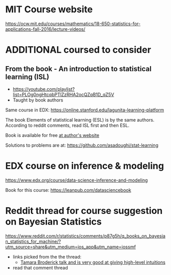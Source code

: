 # MIT Course website

https://ocw.mit.edu/courses/mathematics/18-650-statistics-for-applications-fall-2016/lecture-videos/

# ADDITIONAL coursed to consider

## From the book - An introduction to statistical learning (ISL)

- https://youtube.com/playlist?list=PLOg0ngHtcqbPTlZzRHA2ocQZqB1D_qZ5V
- Taught by book authors

Same course in EDX:
https://online.stanford.edu/lagunita-learning-platform

The book Elements of statistical learning (ESL) is by the same authors. According to reddit comments, read ISL first and then ESL.

Book is available for free [at author's website](http://www-bcf.usc.edu/~gareth/ISL/)

Solutions to problems are at: https://github.com/asadoughi/stat-learning

# EDX course on inference & modeling

https://www.edx.org/course/data-science-inference-and-modeling

Book for this course: https://leanpub.com/datasciencebook

# Reddit thread for course suggestion on Bayesian Statistics

https://www.reddit.com/r/statistics/comments/p87g5h/q_books_on_bayesian_statistics_for_machine/?utm_source=share&utm_medium=ios_app&utm_name=iossmf

- links picked from the the thread:
  - [Tamara Broderick talk and is very good at giving high-level intuitions](https://www.youtube.com/watch?v=Moo4-KR5qNg&t=690s)
- read that comment thread
